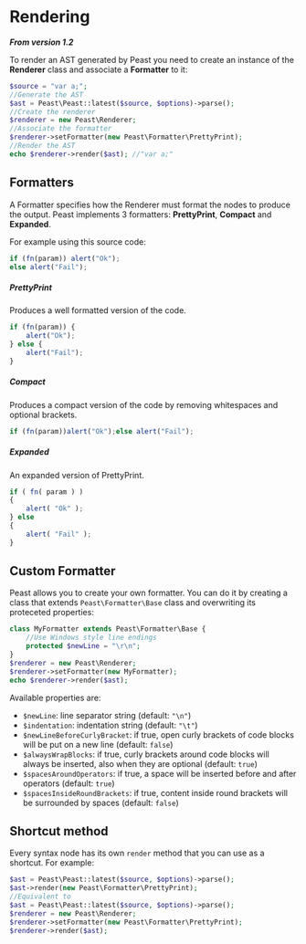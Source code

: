 Rendering
==========
**_From version 1.2_**

To render an AST generated by Peast you need to create an instance of the **Renderer** class and associate a **Formatter** to it:
```php
$source = "var a;";
//Generate the AST
$ast = Peast\Peast::latest($source, $options)->parse();
//Create the renderer
$renderer = new Peast\Renderer;
//Associate the formatter
$renderer->setFormatter(new Peast\Formatter\PrettyPrint);
//Render the AST
echo $renderer->render($ast); //"var a;"
```

Formatters
-------------
A Formatter specifies how the Renderer must format the nodes to produce the output.
Peast implements 3 formatters: **PrettyPrint**, **Compact** and **Expanded**.

For example using this source code:
```js
if (fn(param)) alert("Ok");
else alert("Fail");
```

##### PrettyPrint
Produces a well formatted version of the code.
```js
if (fn(param)) {
    alert("Ok");
} else {
    alert("Fail");
}
```

##### Compact
Produces a compact version of the code by removing whitespaces and optional brackets.
```js
if (fn(param))alert("Ok");else alert("Fail");
```

##### Expanded
An expanded version of PrettyPrint.
```js
if ( fn( param ) )
{
    alert( "Ok" );
} else
{
    alert( "Fail" );
}
```

Custom Formatter
-------------
Peast allows you to create your own formatter.
You can do it by creating a class that extends `Peast\Formatter\Base` class and overwriting its proteceted properties:

```php
class MyFormatter extends Peast\Formatter\Base {
    //Use Windows style line endings
    protected $newLine = "\r\n";
}
$renderer = new Peast\Renderer;
$renderer->setFormatter(new MyFormatter);
echo $renderer->render($ast);
```

Available properties are:
* `$newLine`: line separator string (default: `"\n"`)
* `$indentation`: indentation string (default: `"\t"`)
* `$newLineBeforeCurlyBracket`: if true, open curly brackets of code blocks will be put on a new line (default: `false`)
* `$alwaysWrapBlocks`: if true, curly brackets around code blocks will always be inserted, also when they are optional (default: `true`)
* `$spacesAroundOperators`: if true, a space will be inserted before and after operators (default: `true`)
* `$spacesInsideRoundBrackets`: if true, content inside round brackets will be surrounded by spaces (default: `false`)

Shortcut method
-------------
Every syntax node has its own `render` method that you can use as a shortcut.
For example:

```php
$ast = Peast\Peast::latest($source, $options)->parse();
$ast->render(new Peast\Formatter\PrettyPrint);
//Equivalent to
$ast = Peast\Peast::latest($source, $options)->parse();
$renderer = new Peast\Renderer;
$renderer->setFormatter(new Peast\Formatter\PrettyPrint);
$renderer->render($ast);
```
